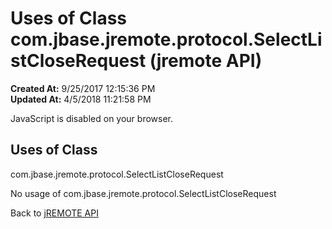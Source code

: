 # Uses of Class com.jbase.jremote.protocol.SelectListCloseRequest (jremote API)

**Created At:** 9/25/2017 12:15:36 PM  
**Updated At:** 4/5/2018 11:21:58 PM  

<script type="text/javascript"><!--
    try {
        if (location.href.indexOf('is-external=true') == -1) {
            parent.document.title="Uses of Class com.jbase.jremote.protocol.SelectListCloseRequest (jremote   API)";
        }
    }
    catch(err) {
    }
//--></script><noscript><div>JavaScript is disabled on your browser.</div></noscript><!-- ========= START OF TOP NAVBAR ======= -->
<!--   -->

<script type="text/javascript"><!--
  allClassesLink = document.getElementById("allclasses_navbar_top");
  if(window==top) {
    allClassesLink.style.display = "block";
  }
  else {
    allClassesLink.style.display = "none";
  }
  //--></script>
<!--   -->
<!-- ========= END OF TOP NAVBAR ========= -->
## Uses of Class
com.jbase.jremote.protocol.SelectListCloseRequest

No usage of com.jbase.jremote.protocol.SelectListCloseRequest
<!-- ======= START OF BOTTOM NAVBAR ====== -->
<!--   -->


Back to [jREMOTE API](com_jbase_jremote_package-summary)
